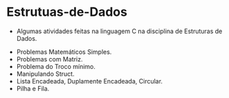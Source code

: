 # Estrutuas-de-Dados

- Algumas atividades feitas na linguagem C na disciplina de Estruturas de Dados.

* Problemas Matemáticos Simples.
* Problemas com Matriz.
* Problema do Troco mínimo.
* Manipulando Struct.
* Lista Encadeada, Duplamente Encadeada, Circular.
* Pilha e Fila.
